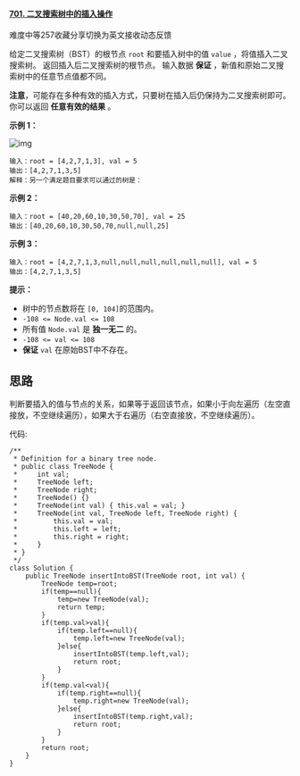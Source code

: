 #### [701. 二叉搜索树中的插入操作](https://leetcode-cn.com/problems/insert-into-a-binary-search-tree/)

难度中等257收藏分享切换为英文接收动态反馈

给定二叉搜索树（BST）的根节点 `root` 和要插入树中的值 `value` ，将值插入二叉搜索树。 返回插入后二叉搜索树的根节点。 输入数据 **保证** ，新值和原始二叉搜索树中的任意节点值都不同。

**注意**，可能存在多种有效的插入方式，只要树在插入后仍保持为二叉搜索树即可。 你可以返回 **任意有效的结果** 。

 

**示例 1：**

![img](https://assets.leetcode.com/uploads/2020/10/05/insertbst.jpg)

```
输入：root = [4,2,7,1,3], val = 5
输出：[4,2,7,1,3,5]
解释：另一个满足题目要求可以通过的树是：
```

**示例 2：**

```
输入：root = [40,20,60,10,30,50,70], val = 25
输出：[40,20,60,10,30,50,70,null,null,25]
```

**示例 3：**

```
输入：root = [4,2,7,1,3,null,null,null,null,null,null], val = 5
输出：[4,2,7,1,3,5]
```

 

**提示：**

- 树中的节点数将在 `[0, 104]`的范围内。
- `-108 <= Node.val <= 108`
- 所有值 `Node.val` 是 **独一无二** 的。
- `-108 <= val <= 108`
- **保证** `val` 在原始BST中不存在。

## 思路

判断要插入的值与节点的关系，如果等于返回该节点，如果小于向左遍历（左空直接放，不空继续遍历），如果大于右遍历（右空直接放，不空继续遍历）。

代码:

```
/**
 * Definition for a binary tree node.
 * public class TreeNode {
 *     int val;
 *     TreeNode left;
 *     TreeNode right;
 *     TreeNode() {}
 *     TreeNode(int val) { this.val = val; }
 *     TreeNode(int val, TreeNode left, TreeNode right) {
 *         this.val = val;
 *         this.left = left;
 *         this.right = right;
 *     }
 * }
 */
class Solution {
    public TreeNode insertIntoBST(TreeNode root, int val) {
        TreeNode temp=root;
        if(temp==null){
            temp=new TreeNode(val);
            return temp;
        }
        if(temp.val>val){
            if(temp.left==null){
                temp.left=new TreeNode(val);
            }else{
                insertIntoBST(temp.left,val);
                return root;
            }
        }
        if(temp.val<val){
            if(temp.right==null){
                temp.right=new TreeNode(val);
            }else{
                insertIntoBST(temp.right,val);
                return root;
            }
        }
        return root;
    }
}
```